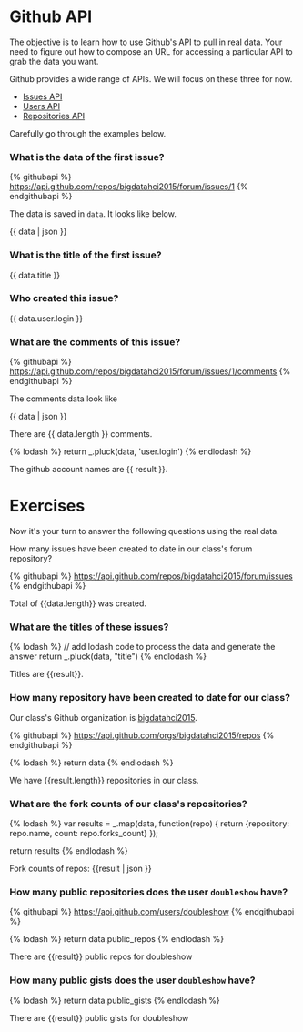# Github API

The objective is to learn how to use Github's API to pull in real data. Your need
to figure out how to compose an URL for accessing a particular API to grab the data
you want.

Github provides a wide range of APIs. We will focus on these three for now.

* [Issues API](https://developer.github.com/v3/issues/)
* [Users API](https://developer.github.com/v3/users/)
* [Repositories API](https://developer.github.com/v3/repos/)

Carefully go through the examples below.

### What is the data of the first issue?

{% githubapi %}
https://api.github.com/repos/bigdatahci2015/forum/issues/1
{% endgithubapi %}

The data is saved in `data`. It looks like below.

{{ data | json }}

### What is the title of the first issue?

{{ data.title }}

### Who created this issue?

{{ data.user.login }}


### What are the comments of this issue?

{% githubapi %}
https://api.github.com/repos/bigdatahci2015/forum/issues/1/comments
{% endgithubapi %}

The comments data look like

{{ data | json }}

There are {{ data.length }} comments.

{% lodash %}
return _.pluck(data, 'user.login')
{% endlodash %}

The github account names are {{ result }}.

# Exercises

Now it's your turn to answer the following questions using the real data.

How many issues have been created to date in our class's forum repository?

{% githubapi %}
https://api.github.com/repos/bigdatahci2015/forum/issues
{% endgithubapi %}

Total of {{data.length}} was created.

### What are the titles of these issues?

{% lodash %}
// add lodash code to process the data and generate the answer
return _.pluck(data, "title")
{% endlodash %}

Titles are {{result}}.

### How many repository have been created to date for our class?

Our class's Github organization is [bigdatahci2015](https://github.com/bigdatahci2015/).

{% githubapi %}
https://api.github.com/orgs/bigdatahci2015/repos
{% endgithubapi %}

{% lodash %}
return data 
{% endlodash %}

We have {{result.length}} repositories in our class. 

### What are the fork counts of our class's repositories?

{% lodash %}
var results = _.map(data, function(repo) {
return {repository: repo.name, count: repo.forks_count}
});

return results
{% endlodash %}

Fork counts of repos: {{result | json }}

### How many public repositories does the user `doubleshow` have?

{% githubapi %}
https://api.github.com/users/doubleshow
{% endgithubapi %}

{% lodash %}
return data.public_repos
{% endlodash %}

There are {{result}} public repos for doubleshow

### How many public gists does the user `doubleshow` have?

{% lodash %}
return data.public_gists
{% endlodash %}

There are {{result}} public gists for doubleshow
